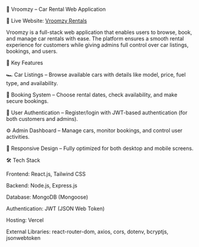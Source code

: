 🚗 Vroomzy – Car Rental Web Application



🔗 Live Website: [Vroomzy Rentals](https://vroomzy-rentals.vercel.app)



Vroomzy is a full-stack web application that enables users to browse, book, and manage car rentals with ease.
The platform ensures a smooth rental experience for customers while giving admins full control over car listings, bookings, and users.




🔑 Key Features

🏎️ Car Listings – Browse available cars with details like model, price, fuel type, and availability.

📅 Booking System – Choose rental dates, check availability, and make secure bookings.

👤 User Authentication – Register/login with JWT-based authentication (for both customers and admins).

⚙️ Admin Dashboard – Manage cars, monitor bookings, and control user activities.

📱 Responsive Design – Fully optimized for both desktop and mobile screens.




🛠️ Tech Stack

Frontend: React.js, Tailwind CSS


Backend: Node.js, Express.js


Database: MongoDB (Mongoose)


Authentication: JWT (JSON Web Token)


Hosting: Vercel


External Libraries: react-router-dom, axios, cors, dotenv, bcryptjs, jsonwebtoken

